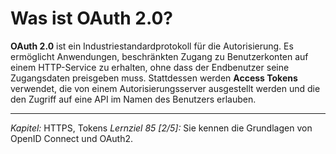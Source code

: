 # Was ist OAuth 2.0?

**OAuth 2.0** ist ein Industriestandardprotokoll für die Autorisierung. Es ermöglicht Anwendungen, beschränkten Zugang zu Benutzerkonten auf einem HTTP-Service zu erhalten, ohne dass der Endbenutzer seine Zugangsdaten preisgeben muss. Stattdessen werden **Access Tokens** verwendet, die von einem Autorisierungsserver ausgestellt werden und die den Zugriff auf eine API im Namen des Benutzers erlauben.

---

_Kapitel:_ HTTPS, Tokens
_Lernziel 85 \[2/5\]:_ Sie kennen die Grundlagen von OpenID Connect und OAuth2.
